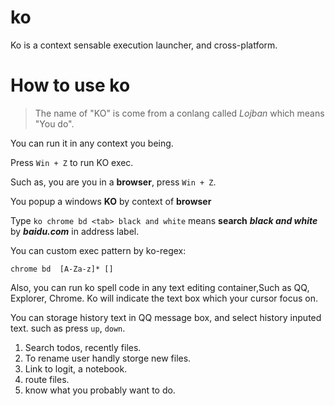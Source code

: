 # ko
Ko is a context sensable execution launcher, and cross-platform.

# How to use ko
> The name of "KO" is come from a conlang called *Lojban* which means "You do".

You can run it in any context you being.

Press `Win + Z` to run KO exec.

Such as, you are you in a **browser**, press `Win + Z`.

You popup a windows **KO** by context of **browser**

Type `ko chrome bd <tab> black and white` means **search** ***black and white*** by ***baidu.com*** in address label.

You can custom exec pattern by ko-regex:
```
chrome bd  [A-Za-z]* []

```

Also, you can run ko spell code in any text editing container,Such as QQ, Explorer, Chrome.
Ko will indicate the text box which your cursor focus on.

You can storage history text in QQ message box, and select history inputed text.
such as press `up`, `down`.

1. Search todos, recently files.
2. To rename user handly storge new files.
3. Link to logit, a notebook.
4. route files.
5. know what you probably want to do.